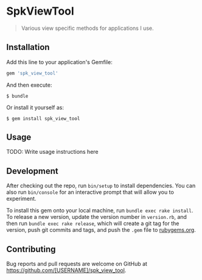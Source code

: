 # SpkViewTool

> Various view specific methods for applications I use.

## Installation

Add this line to your application's Gemfile:

```ruby
gem 'spk_view_tool'
```

And then execute:

    $ bundle

Or install it yourself as:

    $ gem install spk_view_tool

## Usage

TODO: Write usage instructions here

## Development

After checking out the repo, run `bin/setup` to install dependencies. You can also run `bin/console` for an interactive prompt that will allow you to experiment.

To install this gem onto your local machine, run `bundle exec rake install`. To release a new version, update the version number in `version.rb`, and then run `bundle exec rake release`, which will create a git tag for the version, push git commits and tags, and push the `.gem` file to [rubygems.org](https://rubygems.org).

## Contributing

Bug reports and pull requests are welcome on GitHub at https://github.com/[USERNAME]/spk_view_tool.
